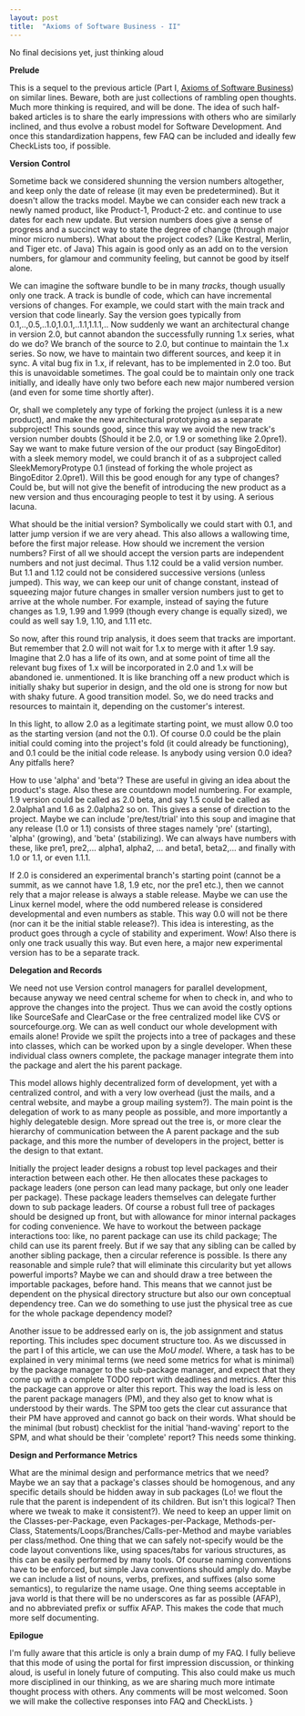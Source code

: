 ```yaml
---
layout: post
title:  "Axioms of Software Business - II"
---
```


No final decisions yet, just thinking aloud

**Prelude**

This is a sequel to the previous article (Part I, [Axioms of Software Business](https://www.tattvum.com/Articles/2002/2002-03/2002-03-11/Ramu-SE-2002-03-10-AxiomsOfGovernance.html)) on similar lines. Beware, both are just collections of rambling open thoughts. Much more thinking is required, and will be done. The idea of such half-baked articles is to share the early impressions with others who are similarly inclined, and thus evolve a robust model for Software Development. And once this standardization happens, few FAQ can be included and ideally few CheckLists too, if possible.

**Version Control**

Sometime back we considered shunning the version numbers altogether, and keep only the date of release (it may even be predetermined). But it doesn't allow the tracks model. Maybe we can consider each new track a newly named product, like Product-1, Product-2 etc. and continue to use dates for each new update. But version numbers does give a sense of progress and a succinct way to state the degree of change (through major minor micro numbers). What about the project codes? (Like Kestral, Merlin, and Tiger etc. of Java) This again is good only as an add on to the version numbers, for glamour and community feeling, but cannot be good by itself alone.

We can imagine the software bundle to be in many *tracks*, though usually only one track. A track is bundle of code, which can have incremental versions of changes. For example, we could start with the main track and version that code linearly. Say the version goes typically from 0.1,..,0.5,..1.0,1.0.1,..1.1,1.1.1,.. Now suddenly we want an architectural change in version 2.0, but cannot abandon the successfully running 1.x series, what do we do? We branch of the source to 2.0, but continue to maintain the 1.x series. So now, we have to maintain two different sources, and keep it in sync. A vital bug fix in 1.x, if relevant, has to be implemented in 2.0 too. But this is unavoidable sometimes. The goal could be to maintain only one track initially, and ideally have only two before each new major numbered version (and even for some time shortly after).

Or, shall we completely any type of forking the project (unless it is a new product), and make the new architectural prototyping as a separate subproject! This sounds good, since this way we avoid the new track's version number doubts (Should it be 2.0, or 1.9 or something like 2.0pre1). Say we want to make future version of the our product (say BingoEditor) with a sleek memory model, we could branch it of as a subproject called SleekMemoryProtype 0.1 (instead of forking the whole project as BingoEditor 2.0pre1). Will this be good enough for any type of changes? Could be, but will not give the benefit of introducing the new product as a new version and thus encouraging people to test it by using. A serious lacuna.

What should be the initial version? Symbolically we could start with 0.1, and latter jump version if we are very ahead. This also allows a wallowing time, before the first major release. How should we increment the version numbers? First of all we should accept the version parts are independent numbers and not just decimal. Thus 1.12 could be a valid version number. But 1.1 and 1.12 could not be considered successive versions (unless jumped). This way, we can keep our unit of change constant, instead of squeezing major future changes in smaller version numbers just to get to arrive at the whole number. For example, instead of saying the future changes as 1.9, 1.99 and 1.999 (though every change is equally sized), we could as well say 1.9, 1.10, and 1.11 etc.

So now, after this round trip analysis, it does seem that tracks are important. But remember that 2.0 will not wait for 1.x to merge with it after 1.9 say. Imagine that 2.0 has a life of its own, and at some point of time all the relevant bug fixes of 1.x will be incorporated in 2.0 and 1.x will be abandoned ie. unmentioned. It is like branching off a new product which is initially shaky but superior in design, and the old one is strong for now but with shaky future. A good transition model. So, we do need tracks and resources to maintain it, depending on the customer's interest.

In this light, to allow 2.0 as a legitimate starting point, we must allow 0.0 too as the starting version (and not the 0.1). Of course 0.0 could be the plain initial could coming into the project's fold (it could already be functioning), and 0.1 could be the initial code release. Is anybody using version 0.0 idea? Any pitfalls here?

How to use 'alpha' and 'beta'? These are useful in giving an idea about the product's stage. Also these are countdown model numbering. For example, 1.9 version could be called as 2.0 beta, and say 1.5 could be called as 2.0alpha1 and 1.6 as 2.0alpha2 so on. This gives a sense of direction to the project. Maybe we can include 'pre/test/trial' into this soup and imagine that any release (1.0 or 1.1) consists of three stages namely 'pre' (starting), 'alpha' (growing), and 'beta' (stabilizing). We can always have numbers with these, like pre1, pre2,... alpha1, alpha2, ... and beta1, beta2,... and finally with 1.0 or 1.1, or even 1.1.1.

If 2.0 is considered an experimental branch's starting point (cannot be a summit, as we cannot have 1.8, 1.9 etc, nor the pre1 etc.), then we cannot rely that a major release is always a stable release. Maybe we can use the Linux kernel model, where the odd numbered release is considered developmental and even numbers as stable. This way 0.0 will not be there (nor can it be the initial stable release?). This idea is interesting, as the product goes through a cycle of stability and experiment. Wow! Also there is only one track usually this way. But even here, a major new experimental version has to be a separate track.

**Delegation and Records**

We need not use Version control managers for parallel development, because anyway we need central scheme for when to check in, and who to approve the changes into the project. Thus we can avoid the costly options like SourceSafe and ClearCase or the free centralized model like CVS or sourcefourge.org. We can as well conduct our whole development with emails alone! Provide we spilt the projects into a tree of packages and these into classes, which can be worked upon by a single developer. When these individual class owners complete, the package manager integrate them into the package and alert the his parent package.

This model allows highly decentralized form of development, yet with a centralized control, and with a very low overhead (just the mails, and a central website, and maybe a group mailing system?). The main point is the delegation of work to as many people as possible, and more importantly a highly delegateble design. More spread out the tree is, or more clear the hierarchy of communication between the A parent package and the sub package, and this more the number of developers in the project, better is the design to that extant.

Initially the project leader designs a robust top level packages and their interaction between each other. He then allocates these packages to package leaders (one person can lead many package, but only one leader per package). These package leaders themselves can delegate further down to sub package leaders. Of course a robust full tree of packages should be designed up front, but with allowance for minor internal packages for coding convenience. We have to workout the between package interactions too: like, no parent package can use its child package; The child can use its parent freely. But if we say that any sibling can be called by another sibling package, then a circular reference is possible. Is there any reasonable and simple rule? that will eliminate this circularity but yet allows powerful imports? Maybe we can and should draw a tree between the importable packages, before hand. This means that we cannot just be dependent on the physical directory structure but also our own conceptual dependency tree. Can we do something to use just the physical tree as cue for the whole package dependency model?

Another issue to be addressed early on is, the job assignment and status reporting. This includes spec document structure too. As we discussed in the part I of this article, we can use the *MoU model*. Where, a task has to be explained in very minimal terms (we need some metrics for what is minimal) by the package manager to the sub-package manager, and expect that they come up with a complete TODO report with deadlines and metrics. After this the package can approve or alter this report. This way the load is less on the parent package managers (PM), and they also get to know what is understood by their wards. The SPM too gets the clear cut assurance that their PM have approved and cannot go back on their words. What should be the minimal (but robust) checklist for the initial 'hand-waving' report to the SPM, and what should be their 'complete' report? This needs some thinking.

**Design and Performance Metrics**

What are the minimal design and performance metrics that we need? Maybe we an say that a package's classes should be homogenous, and any specific details should be hidden away in sub packages (Lo! we flout the rule that the parent is independent of its children. But isn't this logical? Then where we tweak to make it consistent?). We need to keep an upper limit on the Classes-per-Package, even Packages-per-Package, Methods-per-Class, Statements/Loops/Branches/Calls-per-Method and maybe variables per class/method. One thing that we can safely not-specify would be the code layout conventions like, using spaces/tabs for various structures, as this can be easily performed by many tools. Of course naming conventions have to be enforced, but simple Java conventions should amply do. Maybe we can include a list of nouns, verbs, prefixes, and suffixes (also some semantics), to regularize the name usage. One thing seems acceptable in java world is that there will be no underscores as far as possible (AFAP), and no abbreviated prefix or suffix AFAP. This makes the code that much more self documenting.

**Epilogue**

I'm fully aware that this article is only a brain dump of my FAQ. I fully believe that this mode of using the portal for first impression discussion, or thinking aloud, is useful in lonely future of computing. This also could make us much more disciplined in our thinking, as we are sharing much more intimate thought process with others. Any comments will be most welcomed. Soon we will make the collective responses into FAQ and CheckLists.
}
